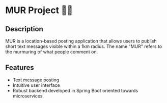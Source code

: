 # MUR Project 💬📍

## Description

MUR is a location-based posting application that allows users to publish short text messages visible within a 1km radius. The name "MUR" refers to the murmuring of what people comment on.

## Features

- Text message posting
- Intuitive user interface
- Robust backend developed in Spring Boot oriented towards microservices.
